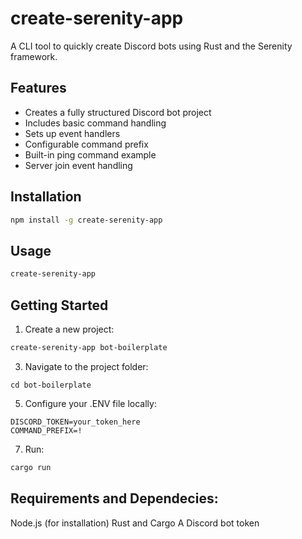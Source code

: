 # create-serenity-app
A CLI tool to quickly create Discord bots using Rust and the Serenity framework.

## Features
- Creates a fully structured Discord bot project
- Includes basic command handling
- Sets up event handlers
- Configurable command prefix
- Built-in ping command example
- Server join event handling

## Installation
```bash
npm install -g create-serenity-app
```

## Usage
```bash
create-serenity-app
```

## Getting Started
1. Create a new project:
```bash
create-serenity-app bot-boilerplate
```

3. Navigate to the project folder:
```shell
cd bot-boilerplate
```

5. Configure your .ENV file locally:
```shell
DISCORD_TOKEN=your_token_here
COMMAND_PREFIX=!
```

7. Run:
```bash
cargo run
```

## Requirements and Dependecies:
Node.js (for installation)
Rust and Cargo
A Discord bot token

